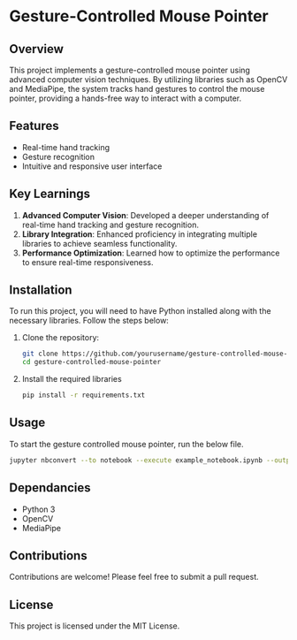 # Gesture-Controlled Mouse Pointer

## Overview
This project implements a gesture-controlled mouse pointer using advanced computer vision techniques. By utilizing libraries such as OpenCV and MediaPipe, the system tracks hand gestures to control the mouse pointer, providing a hands-free way to interact with a computer.

## Features
- Real-time hand tracking
- Gesture recognition
- Intuitive and responsive user interface

## Key Learnings
1. **Advanced Computer Vision**: Developed a deeper understanding of real-time hand tracking and gesture recognition.
2. **Library Integration**: Enhanced proficiency in integrating multiple libraries to achieve seamless functionality.
3. **Performance Optimization**: Learned how to optimize the performance to ensure real-time responsiveness.
## Installation
To run this project, you will need to have Python installed along with the necessary libraries. Follow the steps below:

1. Clone the repository:
   ```bash
   git clone https://github.com/yourusername/gesture-controlled-mouse-pointer.git
   cd gesture-controlled-mouse-pointer
   ```
2. Install the required libraries
   ```bash
   pip install -r requirements.txt
   ```

## Usage
To start the gesture controlled mouse pointer, run the below file.
   ```bash
   jupyter nbconvert --to notebook --execute example_notebook.ipynb --output output_notebook.ipynb
   ```
## Dependancies
- Python 3
- OpenCV
- MediaPipe

## Contributions
Contributions are welcome! Please feel free to submit a pull request.

## License
This project is licensed under the MIT License.
